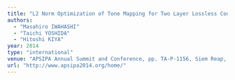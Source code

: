 ```yaml
---
title: "L2 Norm Optimization of Tone Mapping for Two Layer Lossless Coding of HDR Images"
authors:
  - "Masahiro IWAHASHI"
  - "Taichi YOSHIDA"
  - "Hitoshi KIYA"
year: 2014
type: "international"
venue: "APSIPA Annual Summit and Conference, pp. TA-P-1156, Siem Reap, city of Angkor Wat, Cambodia, 2014-12-11."
url: "http://www.apsipa2014.org/home/"
---
```

